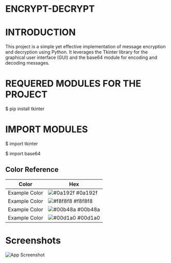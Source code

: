 # ENCRYPT-DECRYPT

# INTRODUCTION
This project is a simple yet effective implementation of message encryption and decryption using Python. It leverages the Tkinter library for the graphical user interface (GUI) and the base64 module for encoding and decoding messages.

# REQUERED MODULES FOR THE PROJECT
$ pip install tkinter

# IMPORT MODULES
$ import tkinter

$ import base64
## Color Reference

| Color             | Hex                                                                |
| ----------------- | ------------------------------------------------------------------ |
| Example Color | ![#0a192f](https://via.placeholder.com/10/0a192f?text=+) #0a192f |
| Example Color | ![#f8f8f8](https://via.placeholder.com/10/f8f8f8?text=+) #f8f8f8 |
| Example Color | ![#00b48a](https://via.placeholder.com/10/00b48a?text=+) #00b48a |
| Example Color | ![#00d1a0](https://via.placeholder.com/10/00b48a?text=+) #00d1a0 |


# Screenshots

![App Screenshot](https://via.placeholder.com/468x300?text=App+Screenshot+Here)


